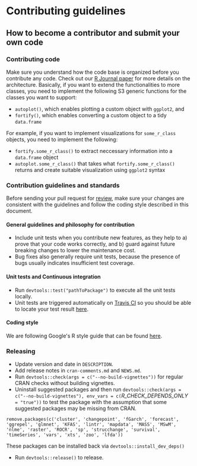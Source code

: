 # Contributing guidelines

## How to become a contributor and submit your own code

### Contributing code

Make sure you understand how the code base is organized before you contribute any code. Check out our [R Journal paper](https://journal.r-project.org/archive/2016-2/tang-horikoshi-li.pdf) for more details on the architecture. Basically, if you want to extend the functionalities to more classes, you need to implement the following S3 generic functions for the classes you want to support:

* `autoplot()`, which enables plotting a custom object with `ggplot2`, and
* `fortify()`, which enables converting a custom object to a tidy `data.frame`

For example, if you want to implement visualizations for `some_r_class` objects, you need to implement the following:

* `fortify.some_r_class()` to extract neccessary information into a `data.frame` object
* `autoplot.some_r_class()` that takes what `fortify.some_r_class()` returns and create suitable visualization using `ggplot2` syntax


### Contribution guidelines and standards

Before sending your pull request for
[review](https://github.com/sinhrks/ggfortify/pulls),
make sure your changes are consistent with the guidelines and follow the
coding style described in this document.

#### General guidelines and philosophy for contribution

* Include unit tests when you contribute new features, as they help to
  a) prove that your code works correctly, and b) guard against future breaking
  changes to lower the maintenance cost.
* Bug fixes also generally require unit tests, because the presence of bugs
  usually indicates insufficient test coverage.

#### Unit tests and Continuous integration

* Run `devtools::test("pathToPackage")` to execute all the unit tests locally.
* Unit tests are triggered automatically on [Travis CI](https://travis-ci.org) so you should be able to locate your test result [here](https://travis-ci.org/sinhrks/ggfortify/pull_requests). 

#### Coding style

We are following Google's R style guide that can be found [here](https://google.github.io/styleguide/Rguide.xml).

### Releasing

* Update version and date in `DESCRIPTION`.
* Add release notes in `cran-comments.md` and `NEWS.md`.
* Run `devtools::check(args = c("--no-build-vignettes"))` for regular CRAN checks without building vignettes.
* Uninstall suggested packages and then run `devtools::check(args = c("--no-build-vignettes"), env_vars = c(`_R_CHECK_DEPENDS_ONLY_` = "true"))` to test the package with the assumption that some suggested packages may be missing from CRAN.
```
remove.packages(c('cluster', 'changepoint', 'fGarch', 'forecast', 'ggrepel', 'glmnet', 'KFAS', 'lintr', 'mapdata', 'MASS', 'MSwM', 'nlme', 'raster', 'ROCR', 'sp', 'strucchange', 'survival', 'timeSeries', 'vars', 'xts', 'zoo', 'lfda'))
```
These packages can be installed back via `devtools::install_dev_deps()`
* Run `devtools::release()` to release.
